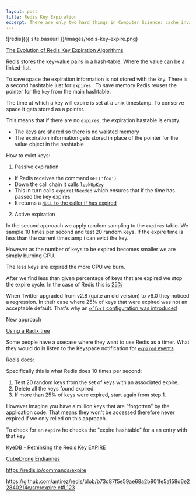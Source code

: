 ```yaml
---
layout: post
title: Redis Key Expiration
excerpt: There are only two hard things in Computer Science: cache invalidation and naming things.
---
```


![redis]({{ site.baseurl }}/images/redis-key-expire.png)

[The Evolution of Redis Key Expiration Algorithms](https://www.youtube.com/watch?v=SyQTG0hXPxY)

Redis stores the key-value pairs in a hash-table. Where the value can be a linked-list.

To save space the expiration information is not stored with the `key`.
There is a second hashtable just for `expires` [](https://github.com/antirez/redis/blob/b73d87f5e59ae68a2b901fe5a158d6e22840214c/src/server.c#L2747). 
To save memory Redis reuses the pointer for the `key` from the main hashtable.

The time at which a key will expire is set at a unix timestamp.
To conserve space it gets stored as a pointer.

This means that if there are no `expires`, the expiration hastable is empty.
- The keys are shared so there is no waisted memory
- The expiration information gets stored in place of the pointer for the value object in the hashtable

How to evict keys:
1. Passive expiration
- If Redis receives the command `GET('foo')`
- Down the call chain it calls [`lookUpKey`](https://github.com/antirez/redis/blob/30724986659c6845e9e48b601e36aa4f4bca3d30/src/db.c#L55)
- This in turn calls `expireIfNeeded` which ensures that if the time has passed the key expires
- It returns a [`NULL` to the caller if has expired](https://github.com/antirez/redis/blob/30724986659c6845e9e48b601e36aa4f4bca3d30/src/db.c#L278)


2. Active expiration

In the second approach we apply random sampling to the `expires` table.
We sample 10 times per second and test 20 random keys. If the expire time is less than the current timestamp i can evict the key.

However as the number of keys to be expired becomes smaller we are simply burning CPU.

The less keys are expired the more CPU we burn.

After we find less than given percentage of keys that are expired we stop the expire cycle. In the case of Redis this is [25%](https://github.com/antirez/redis/blob/b73d87f5e59ae68a2b901fe5a158d6e22840214c/src/expire.c#L119)

When Twitter upgraded from v2.8 (quite an old version) to v6.0 they noticed a regression.
In their case where 25% of keys that were expired was not an acceptable default.
That's why an [`effort` configuration was introduced](https://github.com/antirez/redis/commit/84b01f63dbe28d5541e09313d35deacf4344ab16)


New approach


[Using a Radix tree](https://en.wikipedia.org/wiki/Radix_tree)

Some people have a usecase where they want to use Redis as a timer.
What they would do is listen to the Keyspace notification for [`expired` events](https://github.com/antirez/redis/blob/b73d87f5e59ae68a2b901fe5a158d6e22840214c/src/expire.c#L65)




Redis docs:

Specifically this is what Redis does 10 times per second:

1. Test 20 random keys from the set of keys with an associated expire.
2. Delete all the keys found expired.
3. If more than 25% of keys were expired, start again from step 1.

However imagine you have a million keys that are "forgotten" by the application code.
That means they won't be accessed therefore never expired if we only relied on this approach.


To check for an `expire` he checks the "expire hashtable" for a an entry with that key



[KyeDB - Rethinking the Redis Key EXPIRE](https://docs.keydb.dev/blog/2019/10/21/blog-post/)

[CubeDrone Endiannes](https://www.youtube.com/watch?v=LGH3ND0kP4Q)


https://redis.io/commands/expire


https://github.com/antirez/redis/blob/b73d87f5e59ae68a2b901fe5a158d6e22840214c/src/expire.c#L123